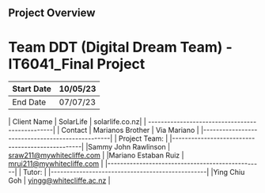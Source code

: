 ## Project Overview

# Team DDT (Digital Dream Team) - IT6041_Final Project

| Start Date | 10/05/23 |
|------------|----------|
|  End Date  | 07/07/23 |


| Client Name | SolarLife        | solarlife.co.nz|
| ------------------------------------------------|
| Contact     | Marianos Brother | Via Mariano    |
|-------------------------------------------------|
| Project Team:                                   |
|-------------------------------------------------|
|Sammy John Rawlinson | sraw211@mywhitecliffe.com |
|Mariano Estaban Ruiz | mrui211@mywhitecliffe.com |
|-------------------------------------------------|
| Tutor:                                          |
|-------------------------------------------------|
|Ying Chiu Goh        | yingg@whitecliffe.ac.nz   |

